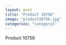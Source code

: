 ```yaml
---
layout: post
title: "Product 10756"
image: "product10756.jpg"
categories: "category1"
---
```

Product 10756
